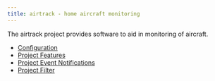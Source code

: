 ```yaml
---
title: airtrack - home aircraft monitoring
---
```


The airtrack project provides software to aid in monitoring of aircraft.

 * [Configuration](configuration.html)
 * [Project Features](project-features.html)
 * [Project Event Notifications](project-event-notifications.html)
 * [Project Filter](project-filter.html)